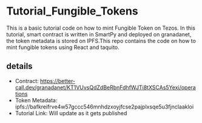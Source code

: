 # Tutorial_Fungible_Tokens

This is a basic tutorial code on how to mint Fungible Token on Tezos. In this tutorial, smart contract is written in SmartPy and deployed on granadanet, the token metadata is stored on IPFS.This repo contains the code on how to mint fungible tokens using React and taquito.

## details

 - Contract: https://better-call.dev/granadanet/KT1VUvsQdZdBeRbnFdhfWJTi8tXSCAs5Yexi/operations
 - Token Metadata: ipfs://bafkreifrve4w57gccc546mnhdzxoyjfcse2pajplxsqe5u3fjnclaakloi
 - Tutorial Link: Will update as it gets published
